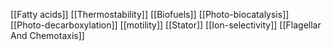 [[Fatty acids]]
[[Thermostability]]
[[Biofuels]]
[[Photo-biocatalysis]]
[[Photo-decarboxylation]]
[[motility]]
[[Stator]]
[[Ion-selectivity]]
[[Flagellar And Chemotaxis]]
